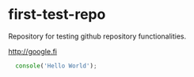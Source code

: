 # first-test-repo
Repository for testing github repository functionalities.

http://google.fi

```javascript
  console('Hello World');
```
